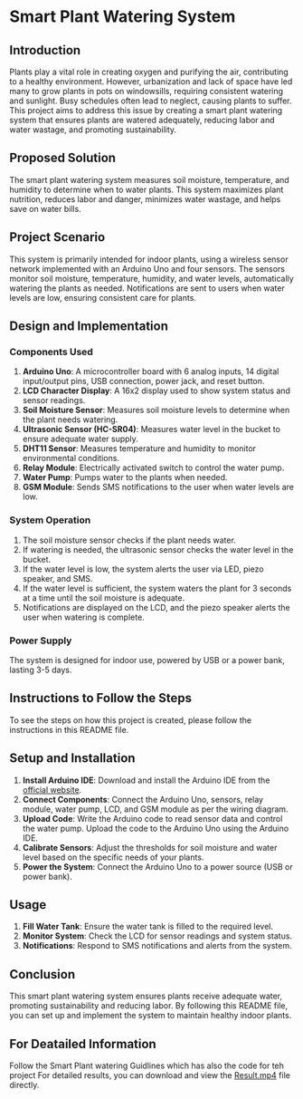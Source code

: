 # Smart Plant Watering System

## Introduction

Plants play a vital role in creating oxygen and purifying the air, contributing to a healthy environment. However, urbanization and lack of space have led many to grow plants in pots on windowsills, requiring consistent watering and sunlight. Busy schedules often lead to neglect, causing plants to suffer. This project aims to address this issue by creating a smart plant watering system that ensures plants are watered adequately, reducing labor and water wastage, and promoting sustainability.

## Proposed Solution

The smart plant watering system measures soil moisture, temperature, and humidity to determine when to water plants. This system maximizes plant nutrition, reduces labor and danger, minimizes water wastage, and helps save on water bills.

## Project Scenario

This system is primarily intended for indoor plants, using a wireless sensor network implemented with an Arduino Uno and four sensors. The sensors monitor soil moisture, temperature, humidity, and water levels, automatically watering the plants as needed. Notifications are sent to users when water levels are low, ensuring consistent care for plants.

## Design and Implementation

### Components Used

1. **Arduino Uno**: A microcontroller board with 6 analog inputs, 14 digital input/output pins, USB connection, power jack, and reset button.
2. **LCD Character Display**: A 16x2 display used to show system status and sensor readings.
3. **Soil Moisture Sensor**: Measures soil moisture levels to determine when the plant needs watering.
4. **Ultrasonic Sensor (HC-SR04)**: Measures water level in the bucket to ensure adequate water supply.
5. **DHT11 Sensor**: Measures temperature and humidity to monitor environmental conditions.
6. **Relay Module**: Electrically activated switch to control the water pump.
7. **Water Pump**: Pumps water to the plants when needed.
8. **GSM Module**: Sends SMS notifications to the user when water levels are low.

### System Operation

1. The soil moisture sensor checks if the plant needs water.
2. If watering is needed, the ultrasonic sensor checks the water level in the bucket.
3. If the water level is low, the system alerts the user via LED, piezo speaker, and SMS.
4. If the water level is sufficient, the system waters the plant for 3 seconds at a time until the soil moisture is adequate.
5. Notifications are displayed on the LCD, and the piezo speaker alerts the user when watering is complete.

### Power Supply

The system is designed for indoor use, powered by USB or a power bank, lasting 3-5 days.

## Instructions to Follow the Steps

To see the steps on how this project is created, please follow the instructions in this README file.

## Setup and Installation

1. **Install Arduino IDE**: Download and install the Arduino IDE from the [official website](https://www.arduino.cc/en/software).
2. **Connect Components**: Connect the Arduino Uno, sensors, relay module, water pump, LCD, and GSM module as per the wiring diagram.
3. **Upload Code**: Write the Arduino code to read sensor data and control the water pump. Upload the code to the Arduino Uno using the Arduino IDE.
4. **Calibrate Sensors**: Adjust the thresholds for soil moisture and water level based on the specific needs of your plants.
5. **Power the System**: Connect the Arduino Uno to a power source (USB or power bank).

## Usage

1. **Fill Water Tank**: Ensure the water tank is filled to the required level.
2. **Monitor System**: Check the LCD for sensor readings and system status.
3. **Notifications**: Respond to SMS notifications and alerts from the system.

## Conclusion

This smart plant watering system ensures plants receive adequate water, promoting sustainability and reducing labor. By following this README file, you can set up and implement the system to maintain healthy indoor plants.

## For Deatailed Information
Follow the Smart Plant watering Guidlines which has also the code for teh project
For detailed results, you can download and view the [Result.mp4](https://github.com/Senedaa/Smart-Plant-Watering-System/raw/main/Result.mp4) file directly.

